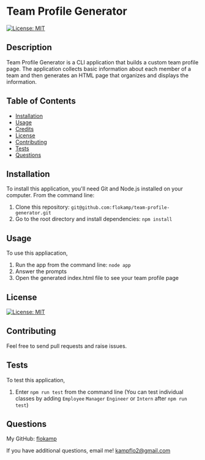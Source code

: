 # Team Profile Generator

[![License: MIT](https://img.shields.io/badge/License-MIT-yellow.svg)](https://opensource.org/licenses/MIT)

## Description
Team Profile Generator is a CLI application that builds a custom team profile page. The application collects basic information about each member of a team and then generates an HTML page that organizes and displays the information.

## Table of Contents
- [Installation](#installation)
- [Usage](#usage)
- [Credits](#credits)
- [License](#license)
- [Contributing](#contributing)
- [Tests](#tests)
- [Questions](#questions)

## Installation
To install this application, you'll need Git and Node.js installed on your computer. From the command line:
1. Clone this repository: `git@github.com:flokamp/team-profile-generator.git`
2. Go to the root directory and install dependencies: `npm install`

## Usage
To use this appliacation,
1. Run the app from the command line: `node app`
2. Answer the prompts
3. Open the generated index.html file to see your team profile page

## License
[![License: MIT](https://img.shields.io/badge/License-MIT-yellow.svg)](https://opensource.org/licenses/MIT)

## Contributing
Feel free to send pull requests and raise issues.

## Tests
To test this application,
1. Enter `npm run test` from the command line (You can test individual classes by adding `Employee` `Manager` `Engineer` or `Intern` after `npm run test`)

## Questions
My GitHub: [flokamp](https://github.com/flokamp)

If you have additional questions, email me! kampflo2@gmail.com
